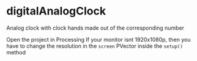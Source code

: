 # digitalAnalogClock
Analog clock with clock hands made out of the corresponding number

Open the project in Processing
If your monitor isnt 1920x1080p, then you have to change the resolution in the `screen` PVector inside the `setup()` method
